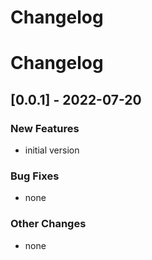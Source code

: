 Changelog
=========

Changelog
=========

[0.0.1] - 2022-07-20
--------------------

### New Features

- initial version

### Bug Fixes

- none

### Other Changes

- none

